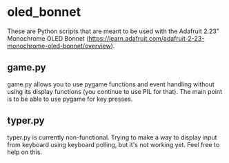 # oled_bonnet

These are Python scripts that are meant to be used with the Adafruit 2.23" Monochrome OLED Bonnet (https://learn.adafruit.com/adafruit-2-23-monochrome-oled-bonnet/overview).

## game.py
game.py allows you to use pygame functions and event handling without using its display functions (you continue to use PIL for that). The main point is to be able to use pygame for key presses.

## typer.py
typer.py is currently non-functional. Trying to make a way to display input from keyboard using keyboard polling, but it's not working yet. Feel free to help on this.
